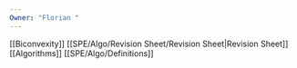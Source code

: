 ```yaml
---
Owner: "Florian "
---
```

[[Biconvexity]]
[[SPE/Algo/Revision Sheet/Revision Sheet|Revision Sheet]]
[[Algorithms]]
[[SPE/Algo/Definitions]]